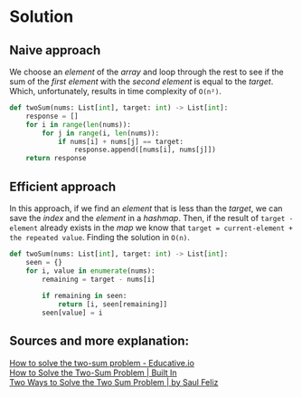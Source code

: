 # Solution

## Naive approach

We choose an *element* of the *array* and loop through the rest to see if the sum of the *first element* with the *second element* is equal to the *target*. Which, unfortunately, results in time complexity of `O(n²)`.

```python
def twoSum(nums: List[int], target: int) -> List[int]:
    response = []
	for i in range(len(nums)):
		for j in range(i, len(nums)):
			if nums[i] + nums[j] == target:
				response.append([nums[i], nums[j]])
	return response

```

## Efficient approach

In this approach, if we find an *element* that is less than the *target*, we can save the *index* and the *element* in a *hashmap*. Then, if the result of `target - element` already exists in the *map* we know that `target = current-element + the repeated value`. Finding the solution in `O(n)`.

```python
def twoSum(nums: List[int], target: int) -> List[int]:
    seen = {}
    for i, value in enumerate(nums):
        remaining = target - nums[i]
        
        if remaining in seen:
            return [i, seen[remaining]]
        seen[value] = i 
```


## Sources and more explanation:
[How to solve the two-sum problem - Educative.io](https://www.educative.io/answers/how-to-solve-the-two-sum-problem)  
[How to Solve the Two-Sum Problem | Built In](https://builtin.com/job-interviews/solve-two-sum-problem)  
[Two Ways to Solve the Two Sum Problem | by Saul Feliz](https://medium.com/swlh/two-ways-to-solve-the-two-sum-problem-a158d593eef)  